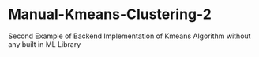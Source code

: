 # Manual-Kmeans-Clustering-2
Second Example of Backend Implementation of Kmeans Algorithm without any built in ML Library
